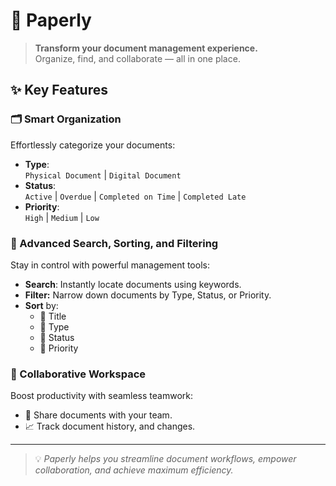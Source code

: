 # 📄 Paperly

> **Transform your document management experience.**  
> Organize, find, and collaborate — all in one place.

## ✨ Key Features

### 🗂️ Smart Organization
Effortlessly categorize your documents:
- **Type**:  
  `Physical Document` |  `Digital Document`
- **Status**:  
  `Active` |  `Overdue` | `Completed on Time` |  `Completed Late`
- **Priority**:  
  `High` |  `Medium` |  `Low`

### 🔎 Advanced Search, Sorting, and Filtering
Stay in control with powerful management tools:
- **Search**: Instantly locate documents using keywords.
- **Filter:**  Narrow down documents by Type, Status, or Priority.
- **Sort** by:
  - 📝 Title
  - 📄 Type
  - 🚦 Status
  - 🎯 Priority


### 🤝 Collaborative Workspace
Boost productivity with seamless teamwork:
- 🔗 Share documents with your team.
- 📈 Track document history, and changes.

---

> 💡 *Paperly helps you streamline document workflows, empower collaboration, and achieve maximum efficiency.*